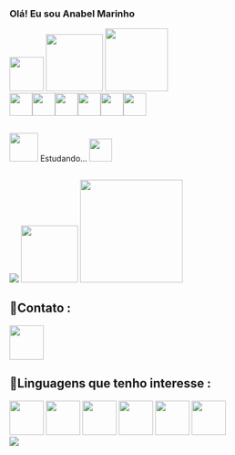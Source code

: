 ### Olá! Eu sou Anabel Marinho 

<div align="first">
<img src="https://images.vexels.com/media/users/3/283646/isolated/lists/56e3fd9dbb2d047edf9efd0f4544e8c7-dia-dos-namorados-a-cone-de-coraa-a-o-fofo.png" height = "60"> 
<img src="https://static.wikia.nocookie.net/projectcrusade/images/a/a6/Chopper.png/revision/latest?cb=20191020174541" height = "100">
<img src="https://static.vecteezy.com/system/resources/previews/010/792/482/non_2x/cute-rabbit-head-cartoon-element-free-png.png" height=110/><br>
<img src="https://cdn-icons-png.flaticon.com/512/4019/4019665.png"height="40"><img src="https://cdn-icons-png.flaticon.com/512/4019/4019855.png"height="40"><img src="https://cdn-icons-png.flaticon.com/512/4019/4019665.png"height="40"><img src="https://cdn-icons-png.flaticon.com/512/4019/4019675.png"height="40"><img src="https://cdn-icons-png.flaticon.com/512/4019/4019733.png"height="40"><img src="https://cdn-icons-png.flaticon.com/512/4019/4019828.png"height="40">

##
  <img src ="https://i.gifer.com/origin/0a/0a6246318077e29154d87bb9a30478fb_w200.gif" height ="50" width = "50"> Estudando... <img src="https://cdn-icons-png.flaticon.com/512/1645/1645943.png" height="40">
##
 <div>
  <img src="https://github-readme-stats.vercel.app/api?username=GatoAmarelo&show_icons=true&theme=dracula">
  <img src="https://cdn-icons-png.flaticon.com/512/5722/5722362.png" height="100">
  <img height="180em" src="https://github-readme-stats.vercel.app/api/top-langs/?username=GatoAmarelo&layout=compact&langs_count=16&theme=dracula"/>
 </div>
   


  <h2>🌟Contato :</h2>
  <a href ="mailto:anabel.soares2001@gmail.com"> <img src="https://cdn-icons-png.flaticon.com/512/8367/8367896.png" height = "60"></a>
  <h2>🌟Linguagens que tenho interesse :</h2> 
  <img src = "https://cdn-icons-png.flaticon.com/512/1891/1891365.png" height="60">
  <img src ="https://cdn-icons-png.flaticon.com/512/5741/5741804.png" height="60">
  <img src ="https://cdn-icons-png.flaticon.com/512/3097/3097978.png" height="60">
  <img src = "https://cdn-icons-png.flaticon.com/512/4661/4661331.png" height="60">
  <img src="https://cdn-icons-png.flaticon.com/512/9496/9496483.png" height="60">
  <img src="https://cdn-icons-png.flaticon.com/512/337/337953.png" width="60" heigth="60">
  <br>

  <img src ="https://pa1.narvii.com/6796/edebf28b87e5686509f519482fcbe6fd43245598_hq.gif">

  


